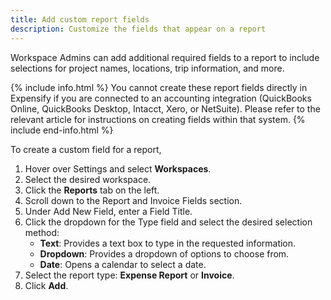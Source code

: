 ```yaml
---
title: Add custom report fields
description: Customize the fields that appear on a report
---
```

<div id="expensify-classic" markdown="1">

Workspace Admins can add additional required fields to a report to include selections for project names, locations, trip information, and more. 

{% include info.html %}
You cannot create these report fields directly in Expensify if you are connected to an accounting integration (QuickBooks Online, QuickBooks Desktop, Intacct, Xero, or NetSuite). Please refer to the relevant article for instructions on creating fields within that system.
{% include end-info.html %}

To create a custom field for a report, 

1. Hover over Settings and select **Workspaces**.
2. Select the desired workspace. 
3. Click the **Reports** tab on the left.  
4. Scroll down to the Report and Invoice Fields section. 
5. Under Add New Field, enter a Field Title.
6. Click the dropdown for the Type field and select the desired selection method:
   - **Text**: Provides a text box to type in the requested information.
   - **Dropdown**: Provides a dropdown of options to choose from.
   - **Date**: Opens a calendar to select a date.
7. Select the report type: **Expense Report** or **Invoice**. 
8. Click **Add**. 

</div>
